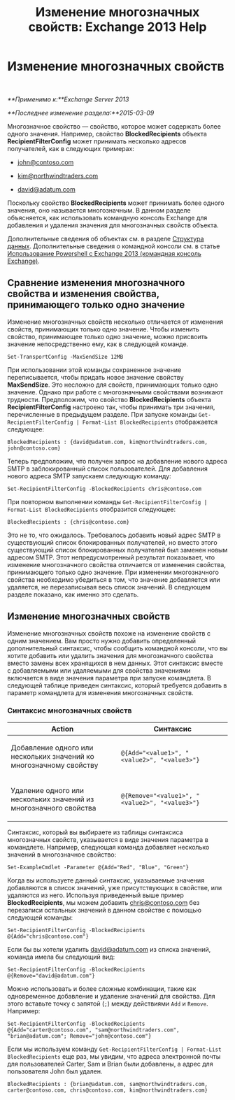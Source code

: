 ﻿---
title: 'Изменение многозначных свойств: Exchange 2013 Help'
TOCTitle: Изменение многозначных свойств
ms:assetid: dc2c1062-ad79-404b-8da3-5b5798dbb73b
ms:mtpsurl: https://technet.microsoft.com/ru-ru/library/Bb684908(v=EXCHG.150)
ms:contentKeyID: 50489340
ms.date: 05/22/2018
mtps_version: v=EXCHG.150
ms.translationtype: MT
---

# Изменение многозначных свойств

 

_**Применимо к:**Exchange Server 2013_

_**Последнее изменение раздела:**2015-03-09_

Многозначное свойство — свойство, которое может содержать более одного значения. Например, свойство **BlockedRecipients** объекта **RecipientFilterConfig** может принимать несколько адресов получателей, как в следующих примерах:

  - john@contoso.com

  - kim@northwindtraders.com

  - david@adatum.com

Поскольку свойство **BlockedRecipients** может принимать более одного значения, оно называется многозначным. В данном разделе объясняется, как использовать командную консоль Exchange для добавления и удаления значения для многозначных свойств объекта.

Дополнительные сведения об объектах см. в разделе [Структура данных](https://technet.microsoft.com/ru-ru/library/aa996386\(v=exchg.150\)). Дополнительные сведения о командной консоли см. в статье [Использование Powershell с Exchange 2013 (командная консоль Exchange)](https://technet.microsoft.com/ru-ru/library/bb123778\(v=exchg.150\)).

## Сравнение изменения многозначного свойства и изменения свойства, принимающего только одно значение

Изменение многозначных свойств несколько отличается от изменения свойств, принимающих только одно значение. Чтобы изменить свойство, принимающее только одно значение, можно присвоить значение непосредственно ему, как в следующей команде.

    Set-TransportConfig -MaxSendSize 12MB

При использовании этой команды сохраненное значение переписывается, чтобы придать новое значение свойству **MaxSendSize**. Это несложно для свойств, принимающих только одно значение. Однако при работе с многозначными свойствами возникают трудности. Предположим, что свойство **BlockedRecipients** объекта **RecipientFilterConfig** настроено так, чтобы принимать три значения, перечисленные в предыдущем разделе. При запуске команды `Get-RecipientFilterConfig | Format-List BlockedRecipients` отображается следующее:

    BlockedRecipients : {david@adatum.com, kim@northwindtraders.com, john@contoso.com}

Теперь предположим, что получен запрос на добавление нового адреса SMTP в заблокированный список пользователей. Для добавления нового адреса SMTP запускаем следующую команду:

    Set-RecipientFilterConfig -BlockedRecipients chris@contoso.com

При повторном выполнении команды `Get-RecipientFilterConfig | Format-List BlockedRecipients` отобразится следующее:

    BlockedRecipients : {chris@contoso.com}

Это не то, что ожидалось. Требовалось добавить новый адрес SMTP в существующий список блокированных получателей, но вместо этого существующий список блокированных получателей был заменен новым адресом SMTP. Этот непредусмотренный результат показывает, что изменение многозначного свойства отличается от изменения свойства, принимающего только одно значение. При изменении многозначного свойства необходимо убедиться в том, что значение добавляется или удаляется, не перезаписывая весь список значений. В следующем разделе показано, как именно это сделать.

## Изменение многозначных свойств

Изменение многозначных свойств похоже на изменение свойств с одним значением. Вам просто нужно добавить определенный дополнительный синтаксис, чтобы сообщить командной консоли, что вы хотите добавить или удалить значения для многозначного свойства вместо замены всех хранящихся в нем данных. Этот синтаксис вместе с добавляемыми или удаляемыми для свойства значениями включается в виде значения параметра при запуске командлета. В следующей таблице приведен синтаксис, который требуется добавить в параметр командлета для изменения многозначных свойств.

### Синтаксис многозначных свойств

<table>
<colgroup>
<col style="width: 50%" />
<col style="width: 50%" />
</colgroup>
<thead>
<tr class="header">
<th>Action</th>
<th>Синтаксис</th>
</tr>
</thead>
<tbody>
<tr class="odd">
<td><p>Добавление одного или нескольких значений ко многозначному свойству</p></td>
<td><pre><code>@{Add=&quot;&lt;value1&gt;&quot;, &quot;&lt;value2&gt;&quot;, &quot;&lt;value3&gt;&quot;}</code></pre></td>
</tr>
<tr class="even">
<td><p>Удаление одного или нескольких значений из многозначного свойства</p></td>
<td><pre><code>@{Remove=&quot;&lt;value1&gt;&quot;, &quot;&lt;value2&gt;&quot;, &quot;&lt;value3&gt;&quot;}</code></pre></td>
</tr>
</tbody>
</table>


Синтаксис, который вы выбираете из таблицы синтаксиса многозначных свойств, указывается в виде значения параметра в командлете. Например, следующая команда добавляет несколько значений в многозначное свойство:

    Set-ExampleCmdlet -Parameter @{Add="Red", "Blue", "Green"}

Когда вы используете данный синтаксис, указываемые значения добавляются в список значений, уже присутствующих в свойстве, или удаляются из него. Используя приведенный выше пример **BlockedRecipients**, мы можем добавить chris@contoso.com без перезаписи остальных значений в данном свойстве с помощью следующей команды:

    Set-RecipientFilterConfig -BlockedRecipients @{Add="chris@contoso.com"}

Если бы вы хотели удалить david@adatum.com из списка значений, команда имела бы следующий вид:

    Set-RecipientFilterConfig -BlockedRecipients @{Remove="david@adatum.com"}

Можно использовать и более сложные комбинации, такие как одновременное добавление и удаление значений для свойства. Для этого вставьте точку с запятой (`;`) между действиями `Add` и `Remove`. Например:

    Set-RecipientFilterConfig -BlockedRecipients @{Add="carter@contoso.com", "sam@northwindtraders.com", "brian@adatum.com"; Remove="john@contoso.com"}

Если мы используем команду `Get-RecipientFilterConfig | Format-List BlockedRecipients` еще раз, мы увидим, что адреса электронной почты для пользователей Carter, Sam и Brian были добавлены, а адрес для пользователя John был удален.

    BlockedRecipients : {brian@adatum.com, sam@northwindtraders.com, carter@contoso.com, chris@contoso.com, kim@northwindtraders.com}

